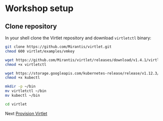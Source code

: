 # Workshop setup
## Clone repository

In your shell clone the Virtlet repository and download `virtletctl` binary:

```bash
git clone https://github.com/Mirantis/virtlet.git 
chmod 600 virtlet/examples/vmkey

wget https://github.com/Mirantis/virtlet/releases/download/v1.4.1/virtletctl
chmod +x virtletctl

wget https://storage.googleapis.com/kubernetes-release/release/v1.12.3/bin/linux/amd64/kubectl
chmod +x kubectl

mkdir -p ~/bin
mv virtletctl ~/bin
mv kubectl ~/bin

cd virtlet
```

Next [Provision Virtlet](provision-virtlet.md)

